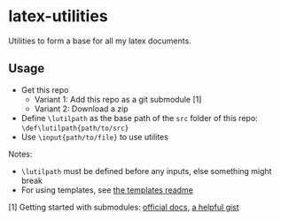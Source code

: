 # latex-utilities

Utilities to form a base for all my latex documents.

## Usage

- Get this repo
  - Variant 1: Add this repo as a git submodule \[1\]
  - Variant 2: Download a zip
- Define `\lutilpath` as the base path of the `src` folder of this repo: `\def\lutilpath{path/to/src}`
- Use `\input{path/to/file}` to use utilites

Notes:

- `\lutilpath` must be defined before any inputs, else something might break
- For using templates, see [the templates readme](./src/templates/readme.md)

\[1\] Getting started with submodules: [official docs](https://git-scm.com/book/en/v2/Git-Tools-Submodules), [a helpful gist](https://gist.github.com/gitaarik/8735255)

